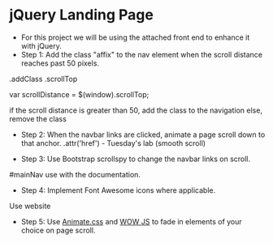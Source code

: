 # jQuery Landing Page

- For this project we will be using the attached front end to enhance it with jQuery.
- Step 1: Add the class "affix" to the nav element when the scroll distance reaches past 50 pixels.

.addClass
.scrollTop

var scrollDistance = $(window).scrollTop;

if the scroll distance is greater than 50, add the class to the navigation else, remove the class

- Step 2: When the navbar links are clicked, animate a page scroll down to that anchor.
.attr('href') - Tuesday's lab (smooth scroll)

- Step 3: Use Bootstrap scrollspy to change the navbar links on scroll.

#mainNav use with the documentation.

- Step 4: Implement Font Awesome icons where applicable.

Use website

- Step 5: Use [Animate.css](https://github.com/daneden/animate.css) and [WOW JS](https://github.com/matthieua/WOW) to fade in elements of your choice on page scroll.
